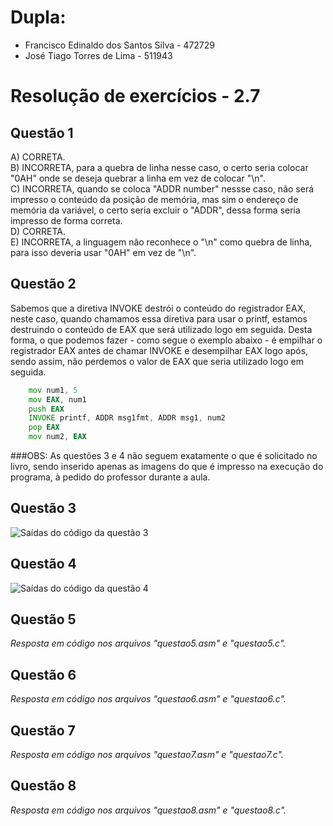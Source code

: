 # Dupla:
- Francisco Edinaldo dos Santos Silva   -    472729
- José Tiago Torres de Lima - 511943

#  Resolução de exercícios - 2.7 

##  Questão 1 
A) CORRETA.  
B) INCORRETA, para a quebra de linha nesse caso, o certo seria colocar "0AH" onde se deseja quebrar a linha em vez de colocar "\n".  
C) INCORRETA, quando se coloca "ADDR number" nessse caso, não será impresso o conteúdo da posição de memória, mas sim o endereço de memória da variável, o certo seria excluir o "ADDR", dessa forma seria impresso de forma correta.  
D) CORRETA.  
E) INCORRETA, a linguagem não reconhece o "\n" como quebra de linha, para isso deveria usar "0AH" em vez de "\n".  

## Questão 2
Sabemos que a diretiva INVOKE destrói o conteúdo do registrador EAX, neste caso, quando chamamos essa diretiva para usar o printf, estamos destruindo o conteúdo de EAX que será utilizado logo em seguida. Desta forma, o que podemos fazer - como segue o exemplo abaixo - é empilhar o registrador EAX antes de chamar INVOKE e desempilhar EAX logo após, sendo assim, não perdemos o valor de EAX que seria utilizado logo em seguida. 
```asm
    mov num1, 5
    mov EAX, num1
    push EAX
    INVOKE printf, ADDR msg1fmt, ADDR msg1, num2
    pop EAX
    mov num2, EAX
```

###OBS: As questões 3 e 4 não seguem exatamente o que é solicitado no livro, sendo inserido apenas as imagens do que é impresso na execução do programa, à pedido do professor durante a aula. 

## Questão 3
![Saídas do código da questão 3](questao03.png)
 

## Questão 4
![Saídas do código da questão 4](questao04.png)
 

## Questão 5
*Resposta em código nos arquivos "questao5.asm" e "questao5.c".*

## Questão 6
*Resposta em código nos arquivos "questao6.asm" e "questao6.c".*

## Questão 7
*Resposta em código nos arquivos "questao7.asm" e "questao7.c".*

## Questão 8
*Resposta em código nos arquivos "questao8.asm" e "questao8.c".*
